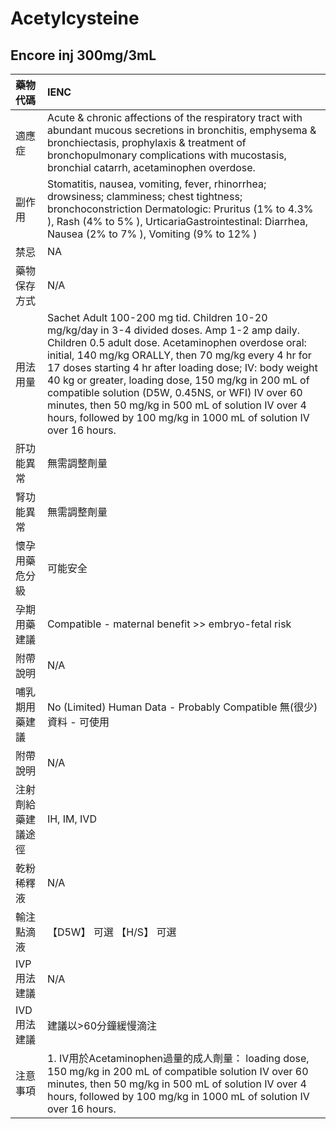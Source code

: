 # Acetylcysteine

## Encore inj 300mg/3mL

| 藥物代碼 | IENC |
| :--- | :--- |
| 適應症 | Acute & chronic affections of the respiratory tract with abundant mucous secretions in bronchitis, emphysema & bronchiectasis, prophylaxis & treatment of bronchopulmonary complications with mucostasis, bronchial catarrh, acetaminophen overdose. |
| 副作用 | Stomatitis, nausea, vomiting, fever, rhinorrhea; drowsiness; clamminess; chest tightness; bronchoconstriction Dermatologic: Pruritus \(1% to 4.3% \), Rash \(4% to 5% \), UrticariaGastrointestinal: Diarrhea, Nausea \(2% to 7% \), Vomiting \(9% to 12% \) |
| 禁忌 | NA |
| 藥物保存方式 | N/A |
| 用法用量 | Sachet Adult 100-200 mg tid. Children 10-20 mg/kg/day in 3-4 divided doses. Amp 1-2 amp daily. Children 0.5 adult dose. Acetaminophen overdose oral: initial, 140 mg/kg ORALLY, then 70 mg/kg every 4 hr for 17 doses starting 4 hr after loading dose; IV: body weight 40 kg or greater, loading dose, 150 mg/kg in 200 mL of compatible solution \(D5W, 0.45NS, or WFI\) IV over 60 minutes, then 50 mg/kg in 500 mL of solution IV over 4 hours, followed by 100 mg/kg in 1000 mL of solution IV over 16 hours. |
| 肝功能異常 | 無需調整劑量 |
| 腎功能異常 | 無需調整劑量 |
| 懷孕用藥危分級 | 可能安全 |
| 孕期用藥建議 | Compatible - maternal benefit &gt;&gt; embryo-fetal risk |
| 附帶說明 | N/A |
| 哺乳期用藥建議 | No \(Limited\) Human Data - Probably Compatible 無\(很少\)資料 - 可使用 |
| 附帶說明 | N/A |
| 注射劑給藥建議途徑 | IH, IM, IVD |
| 乾粉稀釋液 | N/A |
| 輸注點滴液 | 【D5W】 可選  【H/S】 可選 |
| IVP 用法建議 | N/A |
| IVD 用法建議 | 建議以&gt;60分鐘緩慢滴注 |
| 注意事項 | 1. IV用於Acetaminophen過量的成人劑量： loading dose, 150 mg/kg in 200 mL of compatible solution IV over 60 minutes, then 50 mg/kg in 500 mL of solution IV over 4 hours, followed by 100 mg/kg in 1000 mL of solution IV over 16 hours. |

